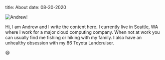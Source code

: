 title: About
date: 08-20-2020

![Andrew!][my_sweet_photo]

Hi, I am Andrew and I write the content here.  I currently live in Seattle, WA where I work for a major cloud computing company.
When not at work you can usually find me fishing or hiking with my family. I also have an unhealthy obsession with my 
86 Toyota Landcruiser.  

😆

[my_sweet_photo]: {static}/images/my_sweet_picture.jpg
